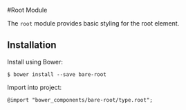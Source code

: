 #Root Module

The `root` module provides basic styling for the root element.

## Installation

Install using Bower:

	$ bower install --save bare-root

Import into project:

	@import "bower_components/bare-root/type.root";
